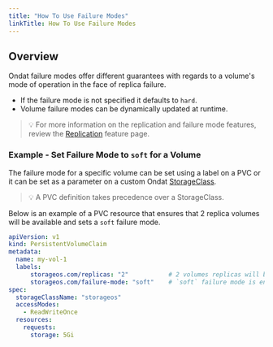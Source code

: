 ```yaml
---
title: "How To Use Failure Modes"
linkTitle: How To Use Failure Modes
---
```


## Overview

Ondat failure modes offer different guarantees with regards to a volume's mode of operation in the face of replica failure. 
- If the failure mode is not specified it defaults to `hard`. 
- Volume failure modes can be dynamically updated at runtime.

> 💡  For more information on the replication and failure mode features, review the [Replication](/docs/concepts/replication) feature page.

### Example - Set Failure Mode to `soft` for a Volume

The failure mode for a specific volume can be set using a label on a PVC or it can be set as a parameter on a custom Ondat [StorageClass](/docs/operations/storageclasses).

> 💡 A PVC definition takes precedence over a StorageClass.

Below is an example of a PVC resource that ensures that 2 replica volumes will be available and sets a `soft` failure mode.

```yaml
apiVersion: v1
kind: PersistentVolumeClaim
metadata:
  name: my-vol-1
  labels:
      storageos.com/replicas: "2"           # 2 volumes replicas will be available.
      storageos.com/failure-mode: "soft"    # `soft` failure mode is enabled.
spec:
  storageClassName: "storageos"
  accessModes:
    - ReadWriteOnce
  resources:
    requests:
      storage: 5Gi
```
